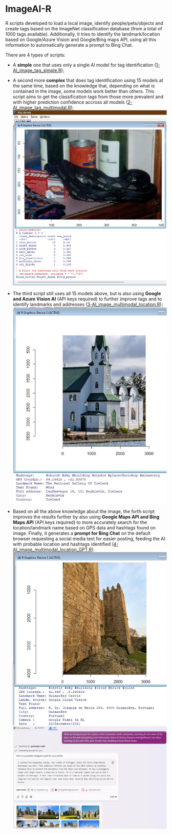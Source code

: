 # ImageAI-R
R scripts developed to load a local image, identify people/pets/objects and create tags based on the ImageNet classification database (from a total of 1000 tags available). Additionally, it tries to identify the landmark/location based on Google/Azure Vision and Google/Bing maps API, using all this information to automatically generate a prompt to Bing Chat.

There are 4 types of scripts:
- A **simple** one that uses only a single AI model for tag identification ([1-AI_image_tag_simple.R](1-AI_image_tag_simple.R));
  
- A second more **complex** that does tag identification using 15 models at the same time, based on the knowledge that, depending on what is contained in the image, some models work better than others. This script aims to get the classification tags from those more prevalent and with higher prediction confidence accross all models ([2-AI_image_tag_multimodal.R](2-AI_image_tag_multimodal.R));
![Example of complex script](./img/Example.jpg)

- The third script still uses all 15 models above, but is also using **Google and Azure Vision AI** (API keys required) to further improve tags and to identify landmarks and addresses ([3-AI_image_multimodal_location.R](3-AI_image_multimodal_location.R));
![Example of complex script with Vision APIs for Location](./img/Location_Example.jpg)

- Based on all the above knowledge about the image, the forth script improves the results further by also using **Google Maps API and Bing Maps API** (API keys required) to more accurately search for the location/landmark name based on GPS data and hashtags found on image. Finally, it generates a **prompt for Bing Chat** on the default browser requesting a social media text for easier posting, feeding the AI with probable location and hashtags identified ([4-AI_image_multimodal_location_GPT.R](4-AI_image_multimodal_location_GPT.R)).
![Example of complex script with Vision and Maps APIs for Location](./img/Location_GPT_Example.jpg)
![Example of GPT Prompt](./img/GPT_Example.jpg)
